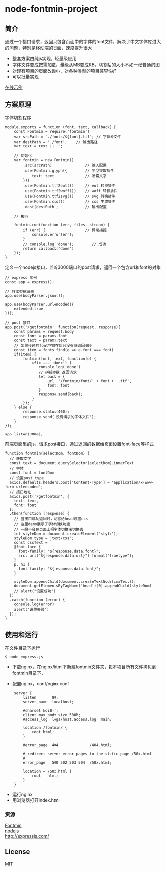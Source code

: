 # node-fontmin-project

## 简介

通过一个接口请求，返回只包含页面中的字体的font文件，解决了中文字体库过大的问题，特别是移动端的页面，速度提升很大

  * 整套方案由纯js实现，轻量级应用
  * 字体文件变成按需加载，量级从MB变成KB，切割后的大小不如一张普通的图
  * 对现有项目的页面改动小，对各种类型的项目兼容性好
  * 可以批量实现

<a href="http://www.lichengblog.com/fontmin/index.html" target="_blank">在线示例</a>

## 方案原理

字体切割程序
```
module.exports = function (font, text, callback) {
    const Fontmin = require('fontmin')
    var srcPath = `./fonts/${font}.ttf`; // 字体源文件
    var destPath = './font';    // 输出路径
    var text = text || '';
    
    // 初始化
    var fontmin = new Fontmin()
        .src(srcPath)               // 输入配置
        .use(Fontmin.glyph({        // 字型提取插件
            text: text              // 所需文字
        }))
        .use(Fontmin.ttf2eot())     // eot 转换插件
        .use(Fontmin.ttf2woff())    // woff 转换插件     
        .use(Fontmin.ttf2svg())     // svg 转换插件
        .use(Fontmin.css())         // css 生成插件
        .dest(destPath);            // 输出配置
    
    // 执行
    
    fontmin.run(function (err, files, stream) {
        if (err) {                  // 异常捕捉
            console.error(err);
        }
        // console.log('done');        // 成功
        return callback('done')
    });
}
```
定义一个nodejs接口，监听3000端口的post请求，返回一个包含url和font的对象
```
// express 实例
const app = express();

// 转化参数设置
app.use(bodyParser.json());

app.use(bodyParser.urlencoded({
    extended:true
}));

// post 接口
app.post('/getfontmin', function(request, response){
    const params = request.body
    const font = params.font
    const text = params.text
    // 如果传递的font字体在后台没有就返回400
    const item = fonts.find(e => e.font === font)
    if(item) {
        fontmin(font, text, function(e) {
            if(e === 'done') {
               console.log('done')
               // 拼接参数 返回请求
               let back = {
                   url: '/fontmin/font/' + font + '.ttf',
                   font: font
               }
               response.send(back);
            } 
        });
    } else {
        response.status(400);
        response.send('没有请求的字体文件');
    }
});

app.listen(3000);
```
前端页面里的js，请求post接口，通过返回的数据给页面设置font-face等样式
```
function fontmin(selectDom, fontDom) {
  // 获取文字
  const text = document.querySelector(selectDom).innerText
  // 字体
  const font = fontDom
  // 设置post type
  axios.defaults.headers.post['Content-Type'] = 'application/x-www-form-urlencoded';
  // 接口地址
  axios.post('/getfontmin', {
    text: text,
    font: font
  })
  .then(function (response) {
    // 当接口成功返回时，动态给head设置css
    // 这里demo展示了字体切换功能
    // 一般不会在页面上把字体切换来切换去
    let styleDom = document.createElement('style');
    styleDom.type = 'text/css';
    const cssText = `
    @font-face {
      font-family: "${response.data.font}";
      src: url("${response.data.url}") format("truetype");
    }
    p, h1 {
      font-family: "${response.data.font}";
    }
    `
    styleDom.appendChild(document.createTextNode(cssText));
    document.getElementsByTagName('head')[0].appendChild(styleDom)
    // alert("设置成功")
  })
  .catch(function (error) {
    console.log(error);
    alert("设置失败")
  });
} 
```
## 使用和运行

在文件目录下运行

```
$ node express.js
```
  * 下载nginx，在nginx/html下新建fontmin文件夹，把本项目所有文件拷贝到fontmin目录下，

  * 配置nginx，conf/nginx.conf

```
    server {
        listen       80;
        server_name  localhost;

        #charset koi8-r;
        client_max_body_size 500M;
        #access_log  logs/host.access.log  main;

        location /fontmin/ {
            root html; 
        }

        #error_page  404              /404.html;

        # redirect server error pages to the static page /50x.html
        #
        error_page   500 502 503 504  /50x.html;

        location = /50x.html {
            root   html;
        }
    }
```

  * 运行nginx
  * 用浏览器打开index.html

### 资源

<a href="http://ecomfe.github.io/blog/fontmin-getting-started/" target="_blank">Fontmin</a><br>
<a href="https://nodejs.org/en/" target="_blank">nodejs</a><br>
<a href="http://expressjs.com/" target="_blank">http://expressjs.com/</a><br>

## License

<a href="https://opensource.org/licenses/MIT" target="_blank">MIT</a>
